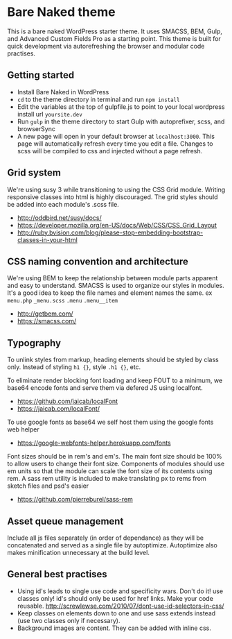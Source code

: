 # Bare Naked theme
This is a bare naked WordPress starter theme. It uses SMACSS, BEM, Gulp, and Advanced Custom Fields Pro as a starting point.
This theme is built for quick development via autorefreshing the browser and modular code practises.


## Getting started
- Install Bare Naked in WordPress
- `cd` to the theme directory in terminal and run `npm install`
- Edit the variables at the top of gulpfile.js to point to your local wordpress install url `yoursite.dev`
- Run `gulp` in the theme directory to start Gulp with autoprefixer, scss, and browserSync
- A new page will open in your default browser at `localhost:3000`. This page will automatically refresh every time you edit a file. Changes to scss will be compiled to css and injected without a page refresh.


## Grid system
We're using susy 3 while transitioning to using the CSS Grid module. Writing responsive classes into html is highly discouraged. The grid styles should be added into each module's .scss file.
- http://oddbird.net/susy/docs/
- https://developer.mozilla.org/en-US/docs/Web/CSS/CSS_Grid_Layout
- http://ruby.bvision.com/blog/please-stop-embedding-bootstrap-classes-in-your-html


## CSS naming convention and architecture
We're using BEM to keep the relationship between module parts apparent and easy to understand. SMACSS is used to organize our styles in modules. It's a good idea to keep the file names and element names the same. ex `menu.php` `_menu.scss` `.menu` `.menu__item`
- http://getbem.com/
- https://smacss.com/

## Typography
To unlink styles from markup, heading elements should be styled by class only. Instead of styling `h1 {}`, style `.h1 {}`, etc.

To eliminate render blocking font loading and keep FOUT to a minimum, we base64 encode fonts and serve them via defered JS using localfont.
- https://github.com/jaicab/localFont
- https://jaicab.com/localFont/

To use google fonts as base64 we self host them using the google fonts web helper
- https://google-webfonts-helper.herokuapp.com/fonts

Font sizes should be in rem's and em's. The main font size should be 100% to allow users to change their font size. Components of modules should use em units so that the module can scale the font size of its contents using rem. A sass rem utility is included to make translating px to rems from sketch files and psd's easier
- https://github.com/pierreburel/sass-rem

## Asset queue management
Include all js files separately (in order of dependance) as they will be concatenated and served as a single file by autoptimize. Autoptimize also makes minification unnecessary at the build level.

## General best practises
- Using id's leads to single use code and specificity wars. Don't do it! use classes only! id's should only be used for href links. Make your code reusable. http://screwlewse.com/2010/07/dont-use-id-selectors-in-css/
- Keep classes on elements down to one and use sass extends instead (use two classes only if necessary).
- Background images are content. They can be added with inline css.
